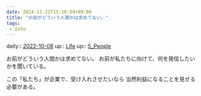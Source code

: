 ```yaml
---
date: 2024-12-21T15:19:59+09:00
title: "お前がどういう人間かは求めてない。"
tags:
 - Info
---
```


daily:: [2022-10-08](Daily_Note/2022-10-08.md)
up:: [Life](Bar/Novel/Chaos/Life.md)
up:: [5_People](Bar/Novel/Nacaria/5_People.md)

お前がどういう人間かは求めてない。
お前が私たちに向けて、何を発信したいかを聞いている。

この「私たち」が企業で、受け入れさせたいなら
当然利益になることを見せる必要がある。